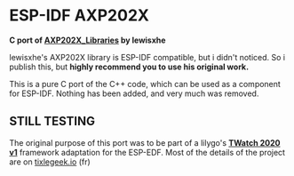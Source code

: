 # ESP-IDF AXP202X

**C port of [AXP202X_Libraries](https://github.com/lewisxhe/AXP202X_Library) by lewisxhe**

lewisxhe's AXP202X library is ESP-IDF compatible, but i didn't noticed. So i publish this, but **highly recommend you to use his original work.**

This is a pure C port of the C++ code, which can be used as a component for ESP-IDF. Nothing has been added, and very much was removed.

## STILL TESTING

The original purpose of this port was to be part of a lilygo's **[TWatch 2020 v1](http://www.lilygo.cn/prod_view.aspx?TypeId=50036&Id=1290&FId=t3:50036:3)** framework adaptation for the ESP-EDF. Most of the details of the project are on [tixlegeek.io](https://www.tixlegeek.io) (fr)

